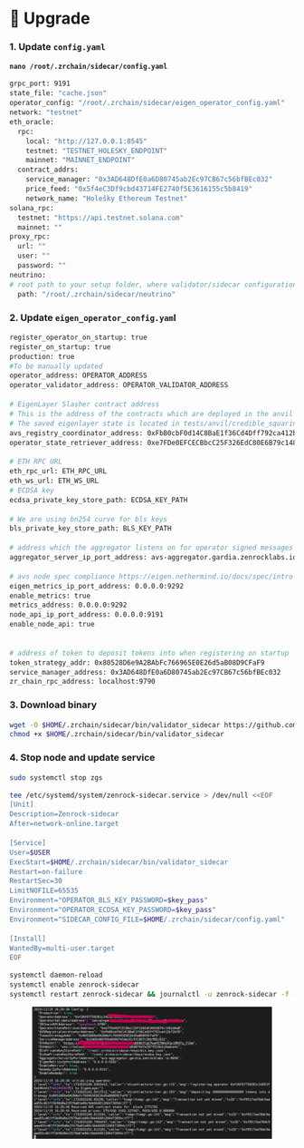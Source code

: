 # 🔗 Upgrade

### 1. Update `config.yaml` <a href="#id-1.-stop-node" id="id-1.-stop-node"></a>

<pre><code><strong>nano /root/.zrchain/sidecar/config.yaml
</strong></code></pre>

```bash
grpc_port: 9191
state_file: "cache.json"
operator_config: "/root/.zrchain/sidecar/eigen_operator_config.yaml"
network: "testnet"
eth_oracle:
  rpc:
    local: "http://127.0.0.1:8545"
    testnet: "TESTNET_HOLESKY_ENDPOINT"
    mainnet: "MAINNET_ENDPOINT"
  contract_addrs:
    service_manager: "0x3AD648DfE0a6D80745ab2Ec97CB67c56bfBEc032"
    price_feed: "0x5f4eC3Df9cbd43714FE2740f5E3616155c5b8419"
    network_name: "Holešky Ethereum Testnet"
solana_rpc:
  testnet: "https://api.testnet.solana.com"
  mainnet: ""
proxy_rpc:
  url: ""
  user: ""
  password: ""
neutrino:
# root path to your setup folder, where validator/sidecar configuration files/data resides
  path: "/root/.zrchain/sidecar/neutrino"
```

### 2. Update `eigen_operator_config.yam`l <a href="#id-1.-stop-node" id="id-1.-stop-node"></a>

```bash
register_operator_on_startup: true
register_on_startup: true
production: true
#To be manually updated
operator_address: OPERATOR_ADDRESS
operator_validator_address: OPERATOR_VALIDATOR_ADDRESS

# EigenLayer Slasher contract address
# This is the address of the contracts which are deployed in the anvil saved state
# The saved eigenlayer state is located in tests/anvil/credible_squaring_avs_deployment_output.json
avs_registry_coordinator_address: 0xFbB0cbF0d14C8BaE1f36Cd4Dff792ca412b72Af0
operator_state_retriever_address: 0xe7FDe0EFCECBbcC25F326EdC80E6B79c1482dAaB

# ETH RPC URL
eth_rpc_url: ETH_RPC_URL
eth_ws_url: ETH_WS_URL
# ECDSA key
ecdsa_private_key_store_path: ECDSA_KEY_PATH

# We are using bn254 curve for bls keys
bls_private_key_store_path: BLS_KEY_PATH

# address which the aggregator listens on for operator signed messages
aggregator_server_ip_port_address: avs-aggregator.gardia.zenrocklabs.io:8090

# avs node spec compliance https://eigen.nethermind.io/docs/spec/intro
eigen_metrics_ip_port_address: 0.0.0.0:9292
enable_metrics: true
metrics_address: 0.0.0.0:9292
node_api_ip_port_address: 0.0.0.0:9191
enable_node_api: true


# address of token to deposit tokens into when registering on startup
token_strategy_addr: 0x80528D6e9A2BAbFc766965E0E26d5aB08D9CFaF9
service_manager_address: 0x3AD648DfE0a6D80745ab2Ec97CB67c56bfBEc032
zr_chain_rpc_address: localhost:9790
```

### 3. Download binary  <a href="#id-1.-stop-node" id="id-1.-stop-node"></a>

```bash
wget -O $HOME/.zrchain/sidecar/bin/validator_sidecar https://github.com/zenrocklabs/zrchain/releases/download/v5.3.4/validator_sidecar
chmod +x $HOME/.zrchain/sidecar/bin/validator_sidecar
```

### 4. Stop node and update service <a href="#id-1.-stop-node" id="id-1.-stop-node"></a>

```bash
sudo systemctl stop zgs
```

```bash
tee /etc/systemd/system/zenrock-sidecar.service > /dev/null <<EOF
[Unit]
Description=Zenrock-sidecar
After=network-online.target

[Service]
User=$USER
ExecStart=$HOME/.zrchain/sidecar/bin/validator_sidecar
Restart=on-failure
RestartSec=30
LimitNOFILE=65535
Environment="OPERATOR_BLS_KEY_PASSWORD=$key_pass"
Environment="OPERATOR_ECDSA_KEY_PASSWORD=$key_pass"
Environment="SIDECAR_CONFIG_FILE=$HOME/.zrchain/sidecar/config.yaml"

[Install]
WantedBy=multi-user.target
EOF

```

```bash
systemctl daemon-reload
systemctl enable zenrock-sidecar
systemctl restart zenrock-sidecar && journalctl -u zenrock-sidecar -f -o cat
```

<figure><img src="../../../.gitbook/assets/Screenshot 2024-11-19 232102 (1).png" alt=""><figcaption></figcaption></figure>
